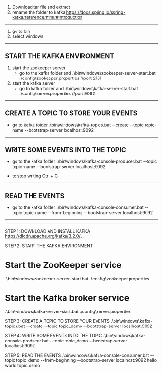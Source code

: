 1. Download tar file and extract
2. rename the folder to kafka
   https://docs.spring.io/spring-kafka/reference/html/#introduction
---------------------------
1. go to bin
2. select windows

----------------------------
START THE KAFKA ENVIRONMENT
----------------------------
1. start the zookeeper server
    - go to the kafka folder and
      .\bin\windows\zookeeper-server-start.bat .\config\zookeeper.properties
      //port 2181
2. start the kafka server
    - go to kafka folder and
      .\bin\windows\kafka-server-start.bat .\config\server.properties
      //port 9092


------------------------------------
CREATE A TOPIC TO STORE YOUR EVENTS
------------------------------------
- go to kafka folder
  .\bin\windows\kafka-topics.bat --create --topic topic-name --bootstrap-server localhost:9092

-------------------------------------
WRITE SOME EVENTS INTO THE TOPIC
-------------------------------------
- go to the kafka folder
  .\bin\windows\kafka-console-producer.bat --topic topic-name --bootstrap-server localhost:9092

- to stop writing Ctrl + C

-------------------
READ THE EVENTS
-------------------
- go to the kafka folder
  .\bin\windows\kafka-console-consumer.bat --topic topic-name --from-beginning --bootstrap-server localhost:9092

________________________________________________________________________________________________________________
________________________________________________________________________________________________________________
STEP 1: DOWNLOAD AND INSTALL KAFKA
https://dlcdn.apache.org/kafka/3.2.0/...


STEP 2: START THE KAFKA ENVIRONMENT
# Start the ZooKeeper service
.\bin\windows\zookeeper-server-start.bat .\config\zookeeper.properties

# Start the Kafka broker service
.\bin\windows\kafka-server-start.bat .\config\server.properties

STEP 3: CREATE A TOPIC TO STORE YOUR EVENTS
.\bin\windows\kafka-topics.bat --create --topic topic_demo --bootstrap-server localhost:9092

STEP 4: WRITE SOME EVENTS INTO THE TOPIC
.\bin\windows\kafka-console-producer.bat --topic topic_demo --bootstrap-server localhost:9092

STEP 5:  READ THE EVENTS
.\bin\windows\kafka-console-consumer.bat --topic topic_demo --from-beginning --bootstrap-server localhost:9092
hello world
topic demo